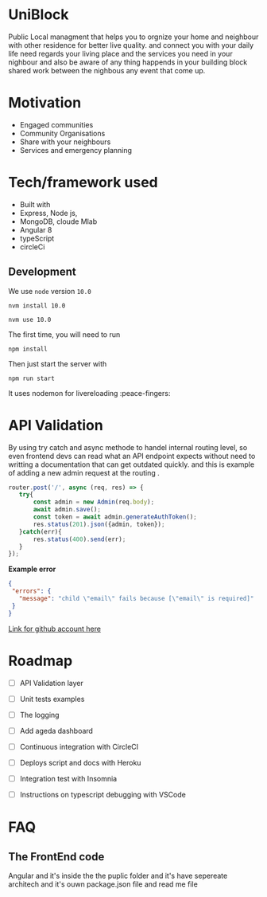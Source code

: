 # UniBlock 

Public Local managment that helps you to orgnize your home and neighbour with other residence for better live quality.
and connect you with your daily life need regards your living place and the services you need in your nighbour and also be aware of any thing happends in your building block shared work between the nighbous any event that come up.

# Motivation

- Engaged communities
- Community Organisations
- Share with your neighbours
- Services and emergency planning


# Tech/framework used

- Built with
- Express, Node js, 
- MongoDB, cloude Mlab
- Angular 8
- typeScript
- circleCi




## Development

We use `node` version `10.0`

```
nvm install 10.0
```

```
nvm use 10.0
```

The first time, you will need to run

```
npm install
```

Then just start the server with 

```
npm run start
```
It uses nodemon for livereloading :peace-fingers:

# API Validation
 
 By using try catch and async methode to handel internal routing level, so even frontend devs can read what an API endpoint expects without need to writting a documentation that can get outdated quickly.
 and this is example of adding a new admin request at the routing .

 ```js
 router.post('/', async (req, res) => {
    try{
        const admin = new Admin(req.body);
        await admin.save();
        const token = await admin.generateAuthToken();
        res.status(201).json({admin, token});
    }catch(err){
        res.status(400).send(err);
    }
});
 ```

 **Example error**

 ```json
 {
  "errors": {
    "message": "child \"email\" fails because [\"email\" is required]"
  }
 } 
 ```

[Link for github account here](https://github.com/n0tw0rking) 

# Roadmap
- [ ] API Validation layer 
- [ ] Unit tests examples
- [ ] The logging 
- [ ] Add ageda dashboard
- [ ] Continuous integration with CircleCI 
- [ ] Deploys script and docs with Heroku
- [ ] Integration test with Insomnia  
- [ ] Instructions on typescript debugging with VSCode


# FAQ 

 ## The FrontEnd code
   Angular and it's inside the the puplic folder and it's have sepereate architech and it's ouwn package.json file and read me file  

  